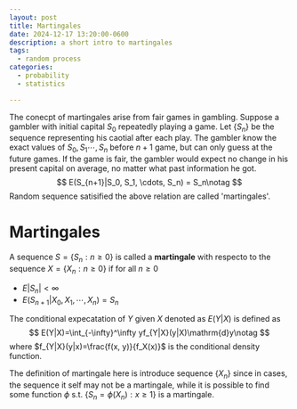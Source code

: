 ```yaml
---
layout: post
title: Martingales
date: 2024-12-17 13:20:00-0600
description: a short intro to martingales
tags:
  - random process
categories:
  - probability
  - statistics

---
```


The conecpt of martingales arise from fair games in gambling. Suppose a gambler with initial capital $S_0$ repeatedly playing a game. Let $\{S_n\}$ be the sequence representing his caotial after each play. The gambler know the exact values of $S_0,S_1\cdots, S_n$ before $n+1$ game, but can only guess at the future games. If the game is fair, the gambler would expect no change in his present capital on average, no matter what past information he got. 
$$
E(S_{n+1}|S_0, S_1, \cdots, S_n) = S_n\notag
$$
Random sequence satisified the above relation are called 'martingales'. 

# Martingales

A sequence $S=\{S_n:n\geq 0\}$ is called a **martingale** with respecto to the sequence $X=\{X_n:n\geq0\}$ if for all $n\geq0$

* $E|S_n|<\infty$
* $E(S_{n+1}|X_0, X_1, \cdots, X_n)=S_n$

The conditional expecatation of $Y$ given $X$ denoted as $E(Y|X)$ is defined as
$$
E(Y|X)=\int_{-\infty}^\infty yf_{Y|X}(y|X)\mathrm{d}y\notag
$$
where $f_{Y|X}(y|x)=\frac{f(x, y)}{f_X(x)}$ is the conditional density function.

The definition of martingale here is introduce sequence $\{X_n\}$ since in cases, the sequence it self may not be a martingale, while it is possible to find some function $\phi$ s.t. $\{S_n=\phi(X_n):x\geq1\}$ is a martingale. 